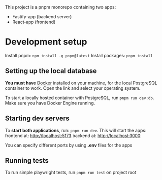 This project is a pnpm monorepo containing two apps:
- Fastify-app (backend server)
- React-app (frontend)

# Development setup
Install pnpm: ```npm install -g pnpm@latest```
Install packages: ```pnpm install```

## Setting up the local database
**You must have** [Docker](https://docs.docker.com/get-docker/ "Get Docker") installed on your machine, for the local
PostgreSQL container to work. Open the link and select your operating system.

To start a locally hosted container with PostgreSQL, run ```pnpm run dev:db```. Make sure you have Docker Engine running.

## Starting dev servers
To **start both applications**, run: ```pnpm run dev```.
This will start the apps:
frontend at: [http://localhost:5173](http://localhost:5173 "http://localhost:5173")
backend at: [http://localhost:3000](http://localhost:3000 "http://localhost:3000")

You can specify different ports by using **.env** files for the apps

## Running tests
To run simple playwright tests, run ```pnpm run test``` on project root
